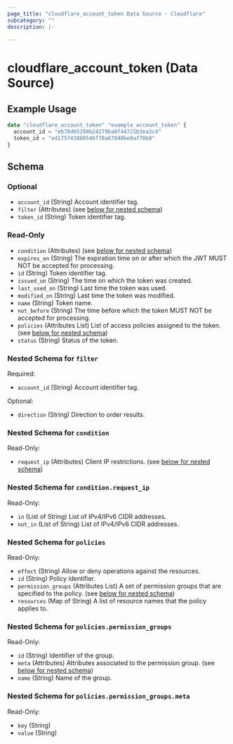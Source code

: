 ```yaml
---
page_title: "cloudflare_account_token Data Source - Cloudflare"
subcategory: ""
description: |-
  
---
```


# cloudflare_account_token (Data Source)



## Example Usage

```terraform
data "cloudflare_account_token" "example_account_token" {
  account_id = "eb78d65290b24279ba6f44721b3ea3c4"
  token_id = "ed17574386854bf78a67040be0a770b0"
}
```

<!-- schema generated by tfplugindocs -->
## Schema

### Optional

- `account_id` (String) Account identifier tag.
- `filter` (Attributes) (see [below for nested schema](#nestedatt--filter))
- `token_id` (String) Token identifier tag.

### Read-Only

- `condition` (Attributes) (see [below for nested schema](#nestedatt--condition))
- `expires_on` (String) The expiration time on or after which the JWT MUST NOT be accepted for processing.
- `id` (String) Token identifier tag.
- `issued_on` (String) The time on which the token was created.
- `last_used_on` (String) Last time the token was used.
- `modified_on` (String) Last time the token was modified.
- `name` (String) Token name.
- `not_before` (String) The time before which the token MUST NOT be accepted for processing.
- `policies` (Attributes List) List of access policies assigned to the token. (see [below for nested schema](#nestedatt--policies))
- `status` (String) Status of the token.

<a id="nestedatt--filter"></a>
### Nested Schema for `filter`

Required:

- `account_id` (String) Account identifier tag.

Optional:

- `direction` (String) Direction to order results.


<a id="nestedatt--condition"></a>
### Nested Schema for `condition`

Read-Only:

- `request_ip` (Attributes) Client IP restrictions. (see [below for nested schema](#nestedatt--condition--request_ip))

<a id="nestedatt--condition--request_ip"></a>
### Nested Schema for `condition.request_ip`

Read-Only:

- `in` (List of String) List of IPv4/IPv6 CIDR addresses.
- `not_in` (List of String) List of IPv4/IPv6 CIDR addresses.



<a id="nestedatt--policies"></a>
### Nested Schema for `policies`

Read-Only:

- `effect` (String) Allow or deny operations against the resources.
- `id` (String) Policy identifier.
- `permission_groups` (Attributes List) A set of permission groups that are specified to the policy. (see [below for nested schema](#nestedatt--policies--permission_groups))
- `resources` (Map of String) A list of resource names that the policy applies to.

<a id="nestedatt--policies--permission_groups"></a>
### Nested Schema for `policies.permission_groups`

Read-Only:

- `id` (String) Identifier of the group.
- `meta` (Attributes) Attributes associated to the permission group. (see [below for nested schema](#nestedatt--policies--permission_groups--meta))
- `name` (String) Name of the group.

<a id="nestedatt--policies--permission_groups--meta"></a>
### Nested Schema for `policies.permission_groups.meta`

Read-Only:

- `key` (String)
- `value` (String)


